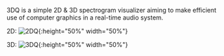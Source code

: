 3DQ is a simple 2D & 3D spectrogram visualizer aiming to make efficient use of computer graphics in a real-time audio system.

2D:
![2DQ](https://i.imgur.com/PU66BzV.png){:height="50%" width="50%"}

3D:
![3DQ](https://i.imgur.com/Mtw1hLo.png){:height="50%" width="50%"}
